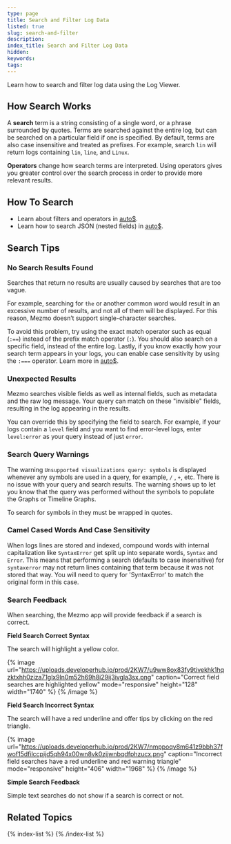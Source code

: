 ```yaml
---
type: page
title: Search and Filter Log Data
listed: true
slug: search-and-filter
description: 
index_title: Search and Filter Log Data
hidden: 
keywords: 
tags: 
---
```


Learn how to search and filter log data using the Log Viewer.

## How Search Works

A **search** term is a string consisting of a single word, or a phrase surrounded by quotes. Terms are searched against the entire log, but can be searched on a particular field if one is specified. By default, terms are also case insensitive and treated as prefixes. For example, search `lin` will return logs containing `lin`, `line`, and `Linux`.

**Operators** change how search terms are interpreted. Using operators gives you greater control over the search process in order to provide more relevant results.

## How To Search

- Learn about filters and operators in [auto$](/docs/searching-log-contents).
- Learn how to search JSON (nested fields) in [auto$](/docs/search-json-fields).

## Search Tips

### No Search Results Found

Searches that return no results are usually caused by searches that are too vague.

For example, searching for `the` or another common word would result in an excessive number of results, and not all of them will be displayed. For this reason, Mezmo doesn’t support single-character searches.

To avoid this problem, try using the exact match operator such as equal (`:==`) instead of the prefix match operator (`:`). You should also search on a specific field, instead of the entire log. Lastly, if you know exactly how your search term appears in your logs, you can enable case sensitivity by using the `:===` operator. Learn more in [auto$](/docs/search-json-fields).

### Unexpected Results

Mezmo searches visible fields as well as internal fields, such as metadata and the raw log message. Your query can match on these "invisible" fields, resulting in the log appearing in the results. 

You can override this by specifying the field to search. For example, if your logs contain a `level` field and you want to find error-level logs, enter `level:error` as your query instead of just `error`.

### Search Query Warnings

The warning `Unsupported visualizations query: symbols` is displayed whenever any symbols are used in a query, for example, `/` , `+`, etc. There is no issue with your query and search results. The warning shows up to let you know that the query was performed without the symbols to populate the Graphs or Timeline Graphs. 

To search for symbols in they must be wrapped in quotes. 

### Camel Cased Words And Case Sensitivity

When logs lines are stored and indexed, compound words with internal capitalization like `SyntaxError` get split up into separate words, `Syntax` and `Error`. This means that performing a search (defaults to case insensitive) for `syntaxerror` may not return lines containing that term because it was not stored that way. You will need to query for 'SyntaxError' to match the original form in this case.

### Search Feedback

When searching, the Mezmo app will provide feedback if a search is correct. 

**Field Search Correct Syntax**

The search will highlight a yellow color.

{% image url="https://uploads.developerhub.io/prod/2KW7/u9ww8ox83fy9tivekhk1hqzktxhh0ziza71glx9ln0m52h69h8i29ij3ivgla3sx.png" caption="Correct field searches are highlighted yellow" mode="responsive" height="128" width="1740" %}
{% /image %}

**Field Search Incorrect Syntax**

The search will have a red underline and offer tips by clicking on the red triangle. 

{% image url="https://uploads.developerhub.io/prod/2KW7/nmppoqv8m641z9bbh37fwof15dfilccpijd5qh94x00wn8vk0zjjwnbqdfphzucx.png" caption="Incorrect field searches have a red underline and red warning triangle" mode="responsive" height="406" width="1968" %}
{% /image %}

**Simple Search Feedback**

Simple text searches do not show if a search is correct or not.

## Related Topics

{% index-list %}
{% /index-list %}